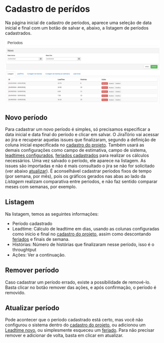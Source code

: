 # Cadastro de perídos

Na página inicial de cadastro de períodos, aparece uma seleção de data inicial e final com um botão de salvar e, abaixo, a listagem de períodos cadastrados.

![Listagem de periodos](/images/jiratorio-periodos-listagem.png)

## Novo período
Para cadastrar um novo período é simples, só precisamos especificar a data inicial e data final do período e clicar em salvar. O JiraTório vai acessar ao jira e recuperar aquelas issues que finalizaram, segundo a definição de coluna inicial especificada no [cadastro do projeto](/startConfig.html#novo-projeto). Também usará as demais configurações como campo de estimativa, campo de sistema, [leadtimes configurados](/cadastroProjetos.html#configuraes-de-lead-time), [feriados cadastrados](/cadastroProjetos.html#feriados) para realizar os cálculos necessários. Uma vez salvado o período, ele aparece na listagem. As issues são importadas e não é mais consultado o jira se não for solicitado (ver abaixo [atualizar](/cadastroPeriodos.html#atualizar-periodo)). 
É aconselhável cadastrar períodos fixos de tempo (por semana, por mês), pois os gráficos gerados nas abas ao lado da _Listagem_ realizam comparativa entre períodos, e não faz sentido comparar meses com semanas, por exemplo.

## Listagem
Na listagem, temos as seguintes informações:
- Período cadastrado
- Leadtime: Cálculo de leadtime em dias, usando as colunas configuradas como inicio e final no [cadastro do projeto](/startConfig.html#novo-projeto), assim como descontando [feriados](/cadastroProjetos.html#feriados) e finais de semana.
- Histórias: Número de histórias que finalizaram nesse período, isso é o throughtput
- Ações: Ver a continuação.

## Remover período
Caso cadastrar um período errado, existe a possibilidade de remové-lo. Basta clicar no botão remover das ações, e após confirmação, o período é removido.

## Atualizar período
Pode acontecer que o período cadastrado está certo, mas você não configurou o sistema dentro do [cadastro do projeto](/startConfig.html#novo-projeto), ou adicionou um [Leadtime novo](/cadastroProjetos.html#configuraes-de-lead-time), ou simplesmente esqueceu um [feriado](/cadastroProjetos.html#feriados). Para não precisar remover e adicionar de volta, basta em clicar em atualizar.

